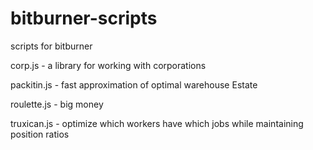 # bitburner-scripts
scripts for bitburner

corp.js - a library for working with corporations

packitin.js - fast approximation of optimal warehouse Estate

roulette.js - big money

truxican.js - optimize which workers have which jobs while maintaining position ratios
